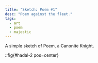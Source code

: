 ```yaml
---
title: "Sketch: Poem #1"
desc: "Poem against the fleet."
tags:
  - art
  - poem
  - majestic
---
```


A simple sketch of Poem, a Canonite Knight.

::fig{#hadal-2 pos=center}
